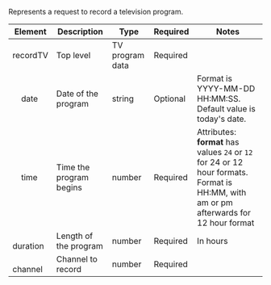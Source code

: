 Represents a request to record a television program.

| Element                | Description             | Type            | Required | Notes                                                                                                                                  |
| ---------------------- | ----------------------- | --------------- | -------- | -------------------------------------------------------------------------------------------------------------------------------------- |
| recordTV               | Top level               | TV program data | Required |                                                                                                                                        |
| &nbsp; &nbsp; date     | Date of the program     | string          | Optional | Format is YYYY-MM-DD HH:MM:SS. Default value is today's date.                                                                          |
| &nbsp; &nbsp; time     | Time the program begins | number          | Required | Attributes: **format** has values `24` or `12` for 24 or 12 hour formats. Format is HH:MM, with am or pm afterwards for 12 hour format |
| &nbsp; &nbsp; duration | Length of the program   | number          | Required | In hours                                                                                                                               |
| &nbsp; &nbsp; channel  | Channel to record       | number          | Required |                                                                                                                                        |
